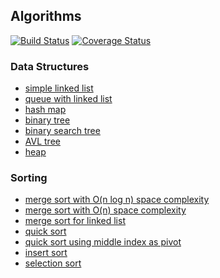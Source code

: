 ## Algorithms
[![Build Status](https://travis-ci.org/apulbere/algorithms.svg?branch=master)](https://travis-ci.org/apulbere/algorithms)
[![Coverage Status](https://coveralls.io/repos/github/apulbere/algorithms/badge.svg?branch=master)](https://coveralls.io/github/apulbere/algorithms?branch=master)


### Data Structures
* [simple linked list](src/main/java/com/apulbere/algorithms/SimpleLinkedList.java)
* [queue with linked list](src/main/java/com/apulbere/algorithms/LinkedListBasedQueue.java)
* [hash map](src/main/java/com/apulbere/algorithms/HashMapWithLinearProbing.java)
* [binary tree](src/main/java/com/apulbere/algorithms/tree/BinaryTree.java)
* [binary search tree](src/main/java/com/apulbere/algorithms/tree/BinarySearchTree.java)
* [AVL tree](src/main/java/com/apulbere/algorithms/tree/AVLTree.java)
* [heap](src/main/java/com/apulbere/algorithms/Heap.java)

### Sorting
* [merge sort with O(n log n) space complexity](src/main/java/com/apulbere/algorithms/sort/MergeSort.java)
* [merge sort with O(n) space complexity](src/main/java/com/apulbere/algorithms/sort/MergeSortOnSpaceComplexity.java)
* [merge sort for linked list](src/main/java/com/apulbere/algorithms/sort/MergeSortForLinkedList.java)
* [quick sort](src/main/java/com/apulbere/algorithms/sort/QuickSortLomutoPartition.java)
* [quick sort using middle index as pivot](src/main/java/com/apulbere/algorithms/sort/QuickSortLomutoPartitionMiddlePivot.java)
* [insert sort](src/main/java/com/apulbere/algorithms/sort/InsertSort.java)
* [selection sort](src/main/java/com/apulbere/algorithms/sort/SelectionSort.java)
